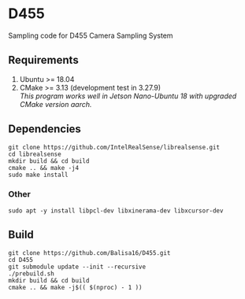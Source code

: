 # D455

Sampling code for D455 Camera Sampling System

## Requirements
1. Ubuntu >= 18.04
2. CMake >= 3.13 (development test in 3.27.9)
<br>*This program works well in Jetson Nano-Ubuntu 18 with upgraded CMake version aarch.*
 

## Dependencies
```
git clone https://github.com/IntelRealSense/librealsense.git
cd librealsense
mkdir build && cd build
cmake .. && make -j4
sudo make install
```
### Other
```
sudo apt -y install libpcl-dev libxinerama-dev libxcursor-dev
```

## Build
```
git clone https://github.com/Balisa16/D455.git
cd D455
git submodule update --init --recursive
./prebuild.sh
mkdir build && cd build
cmake .. && make -j$(( $(nproc) - 1 ))
```

